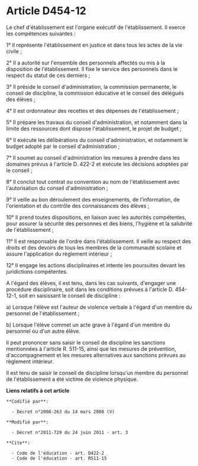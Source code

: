 # Article D454-12

Le chef d'établissement est l'organe exécutif de l'établissement. Il exerce les compétences suivantes : 

1° Il représente l'établissement en justice et dans tous les actes de la vie civile ; 

2° Il a autorité sur l'ensemble des personnels affectés ou mis à la disposition de l'établissement. Il fixe le service des
personnels dans le respect du statut de ces derniers ; 

3° Il préside le conseil d'administration, la commission permanente, le conseil de discipline, la commission éducative et le
conseil des délégués des élèves ; 

4° Il est ordonnateur des recettes et des dépenses de l'établissement ; 

5° Il prépare les travaux du conseil d'administration, et notamment dans la limite des ressources dont dispose
l'établissement, le projet de budget ; 

6° Il exécute les délibérations du conseil d'administration, et notamment le budget adopté par le conseil d'administration ; 

7° Il soumet au conseil d'administration les mesures à prendre dans les domaines prévus à l'article D. 422-2 et exécute les
décisions adoptées par le conseil ; 

8° Il conclut tout contrat ou convention au nom de l'établissement avec l'autorisation du conseil d'administration ; 

9° Il veille au bon déroulement des enseignements, de l'information, de l'orientation et du contrôle des connaissances des
élèves ; 

10° Il prend toutes dispositions, en liaison avec les autorités compétentes, pour assurer la sécurité des personnes et des
biens, l'hygiène et la salubrité de l'établissement ; 

11° Il est responsable de l'ordre dans l'établissement. Il veille au respect des droits et des devoirs de tous les membres de
la communauté scolaire et assure l'application du règlement intérieur ; 

12° Il engage les actions disciplinaires et intente les poursuites devant les juridictions compétentes. 

A l'égard des élèves, il est tenu, dans les cas suivants, d'engager une procédure disciplinaire, soit dans les conditions
prévues à l'article D. 454-12-1, soit en saisissant le conseil de discipline : 

a) Lorsque l'élève est l'auteur de violence verbale à l'égard d'un membre du personnel de l'établissement ; 

b) Lorsque l'élève commet un acte grave à l'égard d'un membre du personnel ou d'un autre élève. 

Il peut prononcer sans saisir le conseil de discipline les sanctions mentionnées à l'article R. 511-15, ainsi que les mesures
de prévention, d'accompagnement et les mesures alternatives aux sanctions prévues au règlement intérieur. 

Il est tenu de saisir le conseil de discipline lorsqu'un membre du personnel de l'établissement a été victime de violence
physique.

**Liens relatifs à cet article**

	**Codifié par**:

	  - Décret n°2008-263 du 14 mars 2008 (V)

	**Modifié par**:

	  - Décret n°2011-729 du 24 juin 2011 - art. 3

	**Cite**:

	  - Code de l'éducation - art. D422-2
	  - Code de l'éducation - art. R511-15
